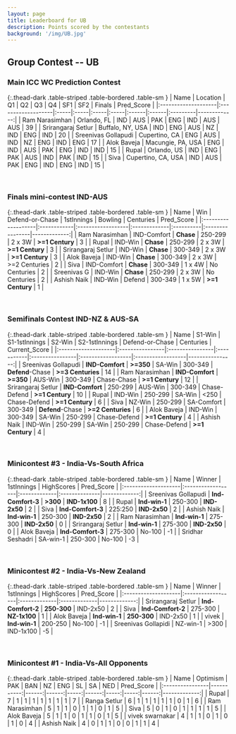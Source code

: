 ```yaml
---
layout: page
title: Leaderboard for UB
description: Points scored by the contestants
background: '/img/UB.jpg'
---
```

## Group Contest -- UB


### Main ICC WC Prediction Contest


{:.thead-dark .table-striped .table-bordered .table-sm }
| Name                | Location           | Q1   | Q2   | Q3   | Q4   | SF1   | SF2   | Finals   |   Pred_Score |
|:--------------------|:-------------------|:-----|:-----|:-----|:-----|:------|:------|:---------|-------------:|
| Ram Narasimhan      | Orlando, FL        | IND  | AUS  | PAK  | ENG  | IND   | AUS   | AUS      |           39 |
| Srirangaraj Setlur  | Buffalo, NY, USA   | IND  | ENG  | AUS  | NZ   | IND   | ENG   | IND      |           20 |
| Sreenivas Gollapudi | Cupertino, CA      | ENG  | AUS  | IND  | NZ   | ENG   | IND   | ENG      |           17 |
| Alok Baveja         | Macungie, PA, USA  | ENG  | IND  | AUS  | PAK  | ENG   | IND   | IND      |           15 |
| Rupal               | Orlando, US        | IND  | ENG  | PAK  | AUS  | IND   | PAK   | IND      |           15 |
| Siva                | Cupertino, CA, USA | IND  | AUS  | PAK  | ENG  | IND   | ENG   | IND      |           15 |

 <br>

### Finals mini-contest IND-AUS


{:.thead-dark .table-striped .table-bordered .table-sm }
| Name               | Win         | Defend-or-Chase   | 1stInnings   | Bowling   | Centuries       |   Pred_Score |
|:-------------------|:------------|:------------------|:-------------|:----------|:----------------|-------------:|
| Ram Narasimhan     | IND-Comfort | **Chase**         | 250-299      | 2 x 3W    | **>=1 Century** |            3 |
| Rupal              | IND-Win     | **Chase**         | 250-299      | 2 x 3W    | **>=1 Century** |            3 |
| Srirangaraj Setlur | IND-Win     | **Chase**         | 300-349      | 2 x 3W    | **>=1 Century** |            3 |
| Alok Baveja        | IND-Win     | **Chase**         | 300-349      | 2 x 3W    | >=2 Centuries   |            2 |
| Siva               | IND-Comfort | **Chase**         | 300-349      | 1 x 4W    | No Centuries    |            2 |
| Sreenivas G        | IND-Win     | **Chase**         | 250-299      | 2 x 3W    | No Centuries    |            2 |
| Ashish Naik        | IND-Win     | Defend            | 300-349      | 1 x 5W    | **>=1 Century** |            1 |

<br>

### Semifinals Contest IND-NZ & AUS-SA


{:.thead-dark .table-striped .table-bordered .table-sm }
| Name                | S1-Win          | S1-1stInnings   | S2-Win     | S2-1stInnings   | Defend-or-Chase   | Centuries         |   Current_Score |
|:--------------------|:----------------|:----------------|:-----------|:----------------|:------------------|:------------------|----------------:|
| Sreenivas Gollapudi | **IND-Comfort** | **>=350**       | SA-Win     | 300-349         | **Defend**-Chase  | **>=3 Centuries** |              14 |
| Ram Narasimhan      | **IND-Comfort** | **>=350**       | AUS-Win    | 300-349         | Chase-Chase       | **>=1 Century**   |              12 |
| Srirangaraj Setlur  | **IND-Comfort** | 250-299         | AUS-Win    | 300-349         | Chase-Defend      | **>=1 Century**   |              10 |
| Rupal               | IND-Win         | 250-299         | SA-Win     | <250            | Chase-Defend      | **>=1 Century**   |               6 |
| Siva                | NZ-Win          | 250-299         | SA-Comfort | 300-349         | **Defend**-Chase  | **>=2 Centuries** |               6 |
| Alok Baveja         | IND-Win         | 300-349         | SA-Win     | 250-299         | Chase-Defend      | **>=1 Century**   |               4 |
| Ashish Naik         | IND-Win         | 250-299         | SA-Win     | 250-299         | Chase-Defend      | **>=1 Century**   |               4 |

<br>

### Minicontest #3 - India-Vs-South Africa


{:.thead-dark .table-striped .table-bordered .table-sm }
| Name                | Winner            | 1stInnings   | HighScores    |   Pred_Score |
|:--------------------|:------------------|:-------------|:--------------|-------------:|
| Sreenivas Gollapudi | **Ind-Comfort-3** | **>300**     | **IND-1x100** |            8 |
| Rupal               | **Ind-win-1**     | 250-300      | **IND-2x50**  |            2 |
| Siva                | **Ind-Comfort-3** | 225:250      | **IND-2x50**  |            2 |
| Ashish Naik         | **Ind-win-1**     | 250-300      | **IND-2x50**  |            2 |
| Ram Narasimhan      | **Ind-win-1**     | 275-300      | **IND-2x50**  |            0 |
| Srirangaraj Setlur  | **Ind-win-1**     | 275-300      | **IND-2x50**  |            0 |
| Alok Baveja         | **Ind-Comfort-3** | 275-300      | No-100        |           -1 |
| Sridhar Seshadri    | SA-win-1          | 250-300      | No-100        |           -3 |

<br>

### Minicontest #2 - India-Vs-New Zealand


{:.thead-dark .table-striped .table-bordered .table-sm }
| Name                | Winner            | 1stInnings   | HighScores   |   Pred_Score |
|:--------------------|:------------------|:-------------|:-------------|-------------:|
| Srirangaraj Setlur  | **Ind-Comfort-2** | **250-300**  | IND-2x50     |            2 |
| Siva                | **Ind-Comfort-2** | 275-300      | **NZ-1x100** |            1 |
| Alok Baveja         | **Ind-win-1**     | **250-300**  | IND-2x50     |            1 |
| vivek               | **Ind-win-1**     | 200-250      | No-100       |           -1 |
| Sreenivas Gollapidi | NZ-win-1          | >300         | IND-1x100    |           -5 |

<br>

### Minicontest #1 - India-Vs-All Opponents


{:.thead-dark .table-striped .table-bordered .table-sm }
| Name            |   Optimism |   PAK |   BAN |   NZ |   ENG |   SL |   SA |   NED |   Pred_Score |
|:----------------|-----------:|------:|------:|-----:|------:|-----:|-----:|------:|-------------:|
| Rupal           |          7 |     1 |     1 |    1 |     1 |    1 |    1 |     1 |            7 |
| Ranga Setlur    |          6 |     1 |     1 |    1 |     1 |    1 |    0 |     1 |            6 |
| Ram Narasimhan  |          5 |     1 |     1 |    0 |     1 |    1 |    0 |     1 |            5 |
| Siva            |          5 |     0 |     1 |    0 |     1 |    1 |    1 |     1 |            5 |
| Alok Baveja     |          5 |     1 |     1 |    0 |     1 |    1 |    0 |     1 |            5 |
| vivek swarnakar |          4 |     1 |     1 |    0 |     1 |    0 |    1 |     0 |            4 |
| Ashish Naik     |          4 |     0 |     1 |    1 |     0 |    0 |    1 |     1 |            4 |

<br>
